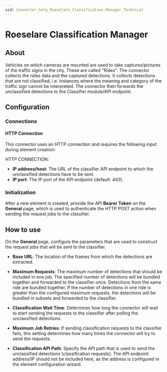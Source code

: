 ```yaml
---
uid: Connector_help_Roeselare_Classification_Manager_Technical
---
```


# Roeselare Classification Manager

## About

Vehicles on which cameras are mounted are used to take captures/pictures of the traffic signs in the city. These are called "Rides". The connector collects the rides data and the captured detections. It collects detections that are not classified, i.e. instances where the meaning and category of the traffic sign cannot be interpreted. The connector then forwards the unclassified detections to the Classifier module/API endpoint.

## Configuration

### Connections

#### HTTP Connection

This connector uses an HTTP connection and requires the following input during element creation:

HTTP CONNECTION:

- **IP address/host**: The URL of the classifier API endpoint to which the unclassified detections have to be sent.
- **IP port**: The IP port of the API endpoint (default: *443*).

### Initialization

After a new element is created, provide the API **Bearer Token** on the **General** page, which is used to authenticate the HTTP POST action when sending the request jobs to the classifier.

## How to use

On the **General** page, configure the parameters that are used to construct the request jobs that will be sent to the classifier.

- **Base URL**: The location of the frames from which the detections are extracted.

- **Maximum Requests**: The maximum number of detections that should be included in one job. The specified number of detections will be bundled together and forwarded to the classifier once. Detections from the same ride are bundled together. If the number of detections in one ride is greater than the configured maximum requests, the detections will be bundled in subsets and forwarded to the classifier.

- **Classification Wait Time**: Determines how long the connector will wait to start sending the requests to the classifier after polling the unclassified detections.

- **Maximum Job Retries**: If sending classification requests to the classifier fails, this setting determines how many times the connector will try to send the requests.
  
- **Classification API Path**: Specify the API path that is used to send the unclassified detections (classification requests). The API endpoint address/IP should not be included here, as the address is configured in the element configuration wizard.
